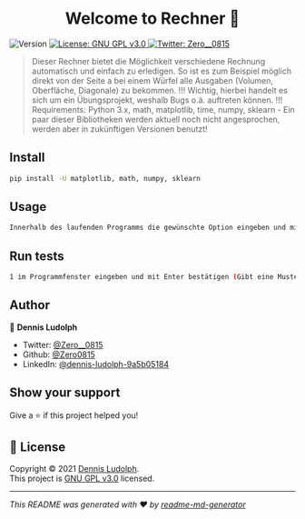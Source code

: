 <h1 align="center">Welcome to Rechner 👋</h1>
<p>
  <img alt="Version" src="https://img.shields.io/badge/version-1.0-blue.svg?cacheSeconds=2592000" />
  <a href="https://fsf.org/" target="_blank">
    <img alt="License: GNU GPL v3.0" src="https://img.shields.io/badge/License-GNU GPL v3.0-yellow.svg" />
  </a>
  <a href="https://twitter.com/Zero__0815" target="_blank">
    <img alt="Twitter: Zero__0815" src="https://img.shields.io/twitter/follow/Zero__0815.svg?style=social" />
  </a>
</p>

> Dieser Rechner bietet die Möglichkeit verschiedene Rechnung automatisch und einfach zu erledigen. So ist es zum Beispiel möglich direkt von der Seite a bei einem Würfel alle Ausgaben (Volumen, Oberfläche, Diagonale) zu bekommen. !!! Wichtig, hierbei handelt es sich um ein Übungsprojekt, weshalb Bugs o.ä. auftreten können. !!! Requirements: Python 3.x, math, matplotlib, time, numpy, sklearn - Ein paar dieser Bibliotheken werden aktuell noch nicht angesprochen, werden aber in zukünftigen Versionen benutzt!

## Install

```sh
pip install -U matplotlib, math, numpy, sklearn
```

## Usage

```sh
Innerhalb des laufenden Programms die gewünschte Option eingeben und mit Enter bestätigen. (Das Programm fragt den Nutzer nach jeweiligen Werten).
```

## Run tests

```sh
1 im Programmfenster eingeben und mit Enter bestätigen (Gibt eine Mustergrafik mit Matplotlib aus)
```

## Author

👤 **Dennis Ludolph**

* Twitter: [@Zero\_\_0815](https://twitter.com/Zero\_\_0815)
* Github: [@Zero0815](https://github.com/Zero0815)
* LinkedIn: [@dennis-ludolph-9a5b05184](https://linkedin.com/in/dennis-ludolph-9a5b05184)

## Show your support

Give a ⭐️ if this project helped you!

## 📝 License

Copyright © 2021 [Dennis Ludolph](https://github.com/Zero0815).<br />
This project is [GNU GPL v3.0](https://fsf.org/) licensed.

***
_This README was generated with ❤️ by [readme-md-generator](https://github.com/kefranabg/readme-md-generator)_

